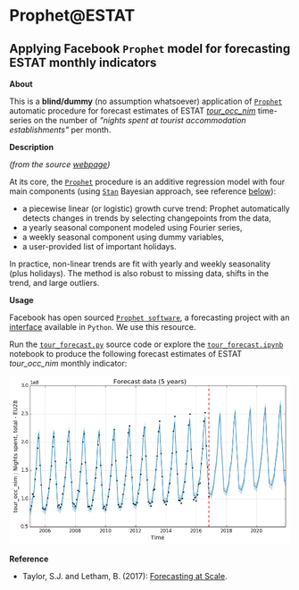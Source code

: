 Prophet@ESTAT
=============

Applying Facebook `Prophet` model for forecasting ESTAT monthly indicators
---

**About**

This is a **blind/dummy** (no assumption whatsoever) application of  [`Prophet`](https://facebookincubator.github.io/prophet/) automatic procedure for forecast estimates of ESTAT [*tour_occ_nim*](http://appsso.eurostat.ec.europa.eu/nui/show.do?dataset=tour_occ_nim&lang=en) time-series on the number of *"nights spent at tourist accommodation establishments"* per month.

**Description**

*(from the source [webpage](https://research.fb.com/prophet-forecasting-at-scale/))*

At its core, the [`Prophet`](https://facebookincubator.github.io/prophet/) procedure is an additive regression model with four main components (using [`Stan`](http://mc-stan.org/) Bayesian approach, see reference [below](#Reference)):
* a piecewise linear (or logistic) growth curve trend: Prophet automatically detects changes in trends by selecting changepoints from the data,
* a yearly seasonal component modeled using Fourier series,
* a weekly seasonal component using dummy variables,
* a user-provided list of important holidays.

In practice, non-linear trends are fit with yearly and weekly seasonality (plus holidays). The method is also robust to missing data, shifts in the trend, and large outliers.

**Usage**

Facebook has open sourced  [`Prophet software`](https://github.com/facebookincubator/prophet), a forecasting project with an [interface](https://pypi.python.org/pypi/fbprophet/) available in `Python`. We use this resource. 

Run the [`tour_forecast.py`](tour_forecast.py) source code or explore the [`tour_forecast.ipynb`](tour_forecast.ipynb) notebook to produce the following forecast estimates of ESTAT *tour_occ_nim* monthly indicator:

<img src="tour_occ_nim_predict.png" alt="prediction" width="800">

**<a name="Reference"></a>Reference**

* Taylor, S.J. and Letham, B. (2017): [Forecasting at Scale](https://facebookincubator.github.io/prophet/static/prophet_paper_20170113.pdf).
